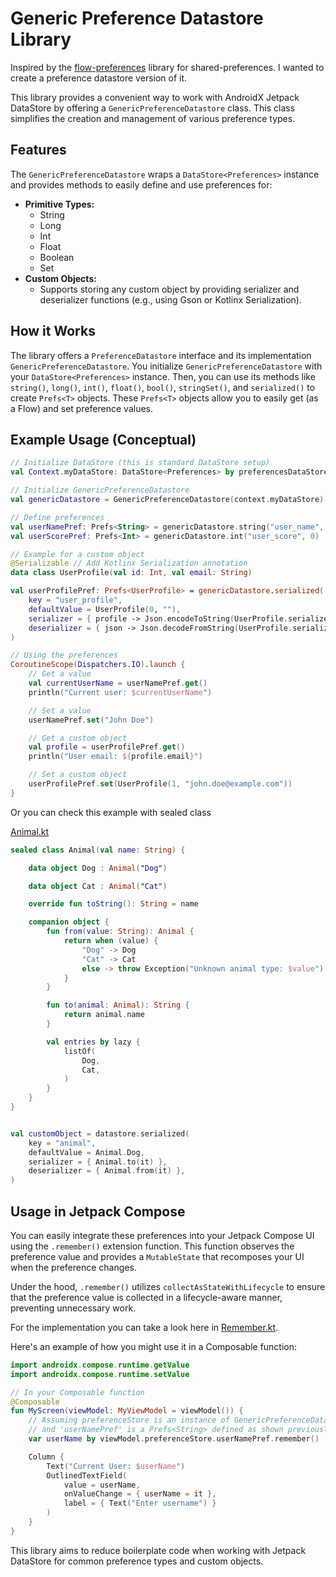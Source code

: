# Generic Preference Datastore Library

Inspired by the [flow-preferences](https://github.com/tfcporciuncula/flow-preferences) library for shared-preferences. I wanted to create a preference datastore version of it.

This library provides a convenient way to work with AndroidX Jetpack DataStore by offering a `GenericPreferenceDatastore` class. This class simplifies the creation and management of various preference types.

## Features

The `GenericPreferenceDatastore` wraps a `DataStore<Preferences>` instance and provides methods to easily define and use preferences for:

*   **Primitive Types:**
    *   String
    *   Long
    *   Int
    *   Float
    *   Boolean
    *   Set<String>
*   **Custom Objects:**
    *   Supports storing any custom object by providing serializer and deserializer functions (e.g., using Gson or Kotlinx Serialization).

## How it Works

The library offers a `PreferenceDatastore` interface and its implementation `GenericPreferenceDatastore`. You initialize `GenericPreferenceDatastore` with your `DataStore<Preferences>` instance. Then, you can use its methods like `string()`, `long()`, `int()`, `float()`, `bool()`, `stringSet()`, and `serialized()` to create `Prefs<T>` objects. These `Prefs<T>` objects allow you to easily get (as a Flow) and set preference values.

## Example Usage (Conceptual)

```kotlin
// Initialize DataStore (this is standard DataStore setup)
val Context.myDataStore: DataStore<Preferences> by preferencesDataStore(name = "settings")

// Initialize GenericPreferenceDatastore
val genericDatastore = GenericPreferenceDatastore(context.myDataStore)

// Define preferences
val userNamePref: Prefs<String> = genericDatastore.string("user_name", "Guest")
val userScorePref: Prefs<Int> = genericDatastore.int("user_score", 0)
```

```kotlin
// Example for a custom object
@Serializable // Add Kotlinx Serialization annotation
data class UserProfile(val id: Int, val email: String)

val userProfilePref: Prefs<UserProfile> = genericDatastore.serialized(
    key = "user_profile",
    defaultValue = UserProfile(0, ""),
    serializer = { profile -> Json.encodeToString(UserProfile.serializer(), profile) }, 
    deserializer = { json -> Json.decodeFromString(UserProfile.serializer(), json) }
)

// Using the preferences
CoroutineScope(Dispatchers.IO).launch {
    // Get a value
    val currentUserName = userNamePref.get()
    println("Current user: $currentUserName")

    // Set a value
    userNamePref.set("John Doe")

    // Get a custom object
    val profile = userProfilePref.get()
    println("User email: ${profile.email}")

    // Set a custom object
    userProfilePref.set(UserProfile(1, "john.doe@example.com"))
}
```

Or you can check this example with sealed class

[Animal.kt](app/src/main/java/io/github/arthurkun/generic/datastore/app/domain/Animal.kt)

```kotlin
sealed class Animal(val name: String) {

    data object Dog : Animal("Dog")

    data object Cat : Animal("Cat")

    override fun toString(): String = name

    companion object {
        fun from(value: String): Animal {
            return when (value) {
                "Dog" -> Dog
                "Cat" -> Cat
                else -> throw Exception("Unknown animal type: $value")
            }
        }

        fun to(animal: Animal): String {
            return animal.name
        }

        val entries by lazy {
            listOf(
                Dog,
                Cat,
            )
        }
    }
}


val customObject = datastore.serialized(
    key = "animal",
    defaultValue = Animal.Dog,
    serializer = { Animal.to(it) },
    deserializer = { Animal.from(it) },
)
```

## Usage in Jetpack Compose

You can easily integrate these preferences into your Jetpack Compose UI using the `.remember()` extension function. This function observes the preference value and provides a `MutableState` that recomposes your UI when the preference changes.

Under the hood, `.remember()` utilizes `collectAsStateWithLifecycle` to ensure that the preference value is collected in a lifecycle-aware manner, preventing unnecessary work.

For the implementation you can take a look here in [Remember.kt](library/src/commonMain/kotlin/io/github/arthurkun/generic/datastore/Remember.kt).

Here's an example of how you might use it in a Composable function:

```kotlin
import androidx.compose.runtime.getValue
import androidx.compose.runtime.setValue

// In your Composable function
@Composable
fun MyScreen(viewModel: MyViewModel = viewModel()) {
    // Assuming preferenceStore is an instance of GenericPreferenceDatastore
    // and 'userNamePref' is a Prefs<String> defined as shown previously.
    var userName by viewModel.preferenceStore.userNamePref.remember()

    Column {
        Text("Current User: $userName")
        OutlinedTextField(
            value = userName,
            onValueChange = { userName = it },
            label = { Text("Enter username") }
        )
    }
}
```

This library aims to reduce boilerplate code when working with Jetpack DataStore for common preference types and custom objects.
